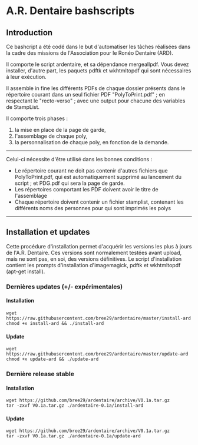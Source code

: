 # A.R. Dentaire bashscripts
## Introduction
Ce bashcript a été codé dans le but d'automatiser les tâches réalisées dans la cadre des missions de l'Association pour le Ronéo Dentaire (ARD).

Il comporte le script ardentaire, et sa dépendance mergeallpdf.
Vous devez installer, d'autre part, les paquets pdftk et wkhtmltopdf qui sont nécessaires à leur exécution.

Il assemble in fine les différents PDFs de chaque dossier présents dans le répertoire courant dans un seul fichier PDF "PolyToPrint.pdf" ; en respectant le "recto-verso" ; avec une output pour chacune des variables de StampList.

Il comporte trois phases :

1. la mise en place de la page de garde,
2. l'assemblage de chaque poly,
3. la personnalisation de chaque poly, en fonction de la demande.

---------------------------------------------------------------

Celui-ci nécessite d'être utilisé dans les bonnes conditions :

- Le répertoire courant ne doit pas contenir d'autres fichiers que PolyToPrint.pdf, qui est automatiquement supprimé au lancement du script ; et PDG.pdf qui sera la page de garde.
- Les répertoires comportant les PDF doivent avoir le titre de l'assemblage
- Chaque répertoire doivent contenir un fichier stamplist, contenant les différents noms des personnes pour qui sont imprimés les polys

---------------------------------------------------------------------

## Installation et updates

Cette procédure d'installation permet d'acquérir les versions les plus à jours de l'A.R. Dentaire. Ces versions sont normalement testées avant upload, mais ne sont pas, en soi, des versions définitives.
Le script d'installation contient les prompts d'installation d'imagemagick, pdftk et wkhtmltopdf (apt-get install).

### Dernières updates (+/- expérimentales)
#### Installation
    wget https://raw.githubusercontent.com/bree29/ardentaire/master/install-ard
    chmod +x install-ard && ./install-ard
#### Update
    wget https://raw.githubusercontent.com/bree29/ardentaire/master/update-ard
    chmod +x update-ard && ./update-ard

### Dernière release stable
#### Installation
    wget https://github.com/bree29/ardentaire/archive/V0.1a.tar.gz
    tar -zxvf V0.1a.tar.gz ./ardentaire-0.1a/install-ard
#### Update
    wget https://github.com/bree29/ardentaire/archive/V0.1a.tar.gz
    tar -zxvf V0.1a.tar.gz ./ardentaire-0.1a/update-ard
